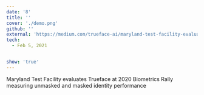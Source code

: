 ```yaml
---
date: '8'
title: ''
cover: './demo.png'
github: ''
external: 'https://medium.com/trueface-ai/maryland-test-facility-evaluates-trueface-at-annual-biometric-rally-5d6970542d50'
tech:
  - Feb 5, 2021


show: 'true'
---
```


Maryland Test Facility evaluates Trueface at 2020 Biometrics Rally measuring unmasked and masked identity performance